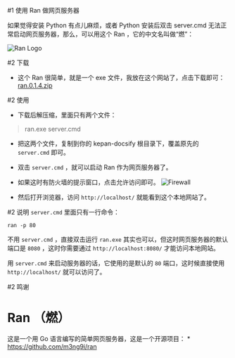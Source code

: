 #1 使用 Ran 做网页服务器

如果觉得安装 Python 有点儿麻烦，或者 Python 安装后双击 server.cmd 无法正常启动网页服务器，那么，可以用这个 Ran ，它的中文名叫做“燃”：

![Ran Logo](/assets/Ran.gif)

#2 下载
- 这个 Ran 很简单，就是一个 exe 文件，我放在这个网站了，点击下载即可：
[ran.0.1.4.zip](https://kepan.org/docsify/down/ran.0.1.4.zip)

#2 使用
- 下载后解压缩，里面只有两个文件：
> ran.exe
> server.cmd

- 把这两个文件，复制到你的 kepan-docsify 根目录下，覆盖原先的 `server.cmd` 即可。

- 双击 `server.cmd` ，就可以启动 Ran 作为网页服务器了。

- 如果这时有防火墙的提示窗口，点击允许访问即可。
![Firewall](/assets/Firewall.jpg)

- 然后打开浏览器，访问 `http://localhost/` 就能看到这个本地网站了。

#2 说明
`server.cmd` 里面只有一行命令：
 ```
 ran -p 80
 ```

 不用 `server.cmd` ，直接双击运行 `ran.exe` 其实也可以，但这时网页服务器的默认端口是 `8080` ，这时你需要通过 `http://localhost:8080/` 才能访问本地网站。

 用 `server.cmd` 来启动服务器的话，它使用的是默认的 `80` 端口，这时候直接使用 `http://localhost/` 就可以访问了。


#2 鸣谢

# Ran （燃）
这是一个用 Go 语言编写的简单网页服务器，这是一个开源项目：
    * https://github.com/m3ng9i/ran

